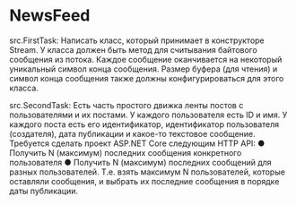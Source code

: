 # NewsFeed

src.FirstTask:
Написать класс, который принимает в конструкторе Stream. У класса должен быть метод
для считывания байтового сообщения из потока. Каждое сообщение оканчивается на
некоторый уникальный символ конца сообщения. Размер буфера (для чтения) и символ конца
сообщения также должны конфигурироваться для этого класса.

src.SecondTask:
Есть часть простого движка ленты постов с пользователями и их постами. У каждого
пользователя есть ID и имя. У каждого поста есть его идентификатор, идентификатор
пользователя (создателя), дата публикации и какое-то текстовое сообщение.
Требуется сделать проект ASP.NET Core следующим HTTP API:
● Получить N (максимум) последних сообщения конкретного пользователя
● Получить N (максимум) последних сообщений для разных пользователей. Т.е. взять
максимум N пользователей, которые оставляли сообщения, и выбрать их последние
сообщения в порядке даты публикации.